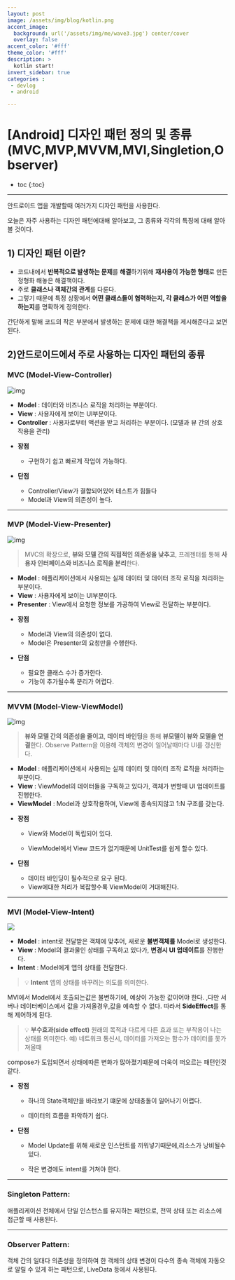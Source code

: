 ```yaml
---
layout: post
image: /assets/img/blog/kotlin.png
accent_image: 
  background: url('/assets/img/me/wave3.jpg') center/cover
  overlay: false
accent_color: '#fff'
theme_color: '#fff'
description: >
  kotlin start!
invert_sidebar: true
categories :
 - devlog	
 - android

---
```

# [Android] 디자인 패턴 정의 및 종류(MVC,MVP,MVVM,MVI,Singletion,Observer)

* toc
{:toc}
---

안드로이드 앱을 개발할때 여러가지 디자인 패턴을 사용한다.

오늘은 자주 사용하는 디자인 패턴에대해 알아보고, 그 종류와 각각의 특징에 대해 알아볼 것이다.

## 1) 디자인 패턴 이란?

* 코드내에서 **반복적으로 발생하는 문제**를 **해결**하기위해 **재사용이 가능한 형태**로 만든 정형화 해놓은 해결책이다.
* 주로 **클래스나 객체간의 관계**를 다룬다.
* 그렇기 때문에 특정 상황에서 **어떤 클래스들이 협력하는지, 각 클래스가 어떤 역할을 하는지**를 명확하게 정의한다.

간단하게 말해  코드의 작은 부분에서 발생하는 문제에 대한 해결책을 제시해준다고 보면 된다.



## 2)안드로이드에서 주로 사용하는 디자인 패턴의 종류

### **MVC (Model-View-Controller)**

![img](https://upload.wikimedia.org/wikipedia/commons/thumb/a/a0/MVC-Process.svg/200px-MVC-Process.svg.png)

- **Model** : 데이터와 비즈니스 로직을 처리하는 부분이다.
- **View** : 사용자에게 보이는 UI부분이다.
- **Controller** : 사용자로부터 액션을 받고 처리하는 부분이다. (모델과 뷰 간의 상호 작용을 관리)

* **장점** 
  * 구현하기 쉽고 빠르게 작업이 가능하다.

* **단점** 
  * Controller/View가 결합되어있어 테스트가 힘들다
  * Model과 View의 의존성이 높다.


---

### **MVP (Model-View-Presenter)**

![img](https://upload.wikimedia.org/wikipedia/commons/thumb/d/dc/Model_View_Presenter_GUI_Design_Pattern.png/220px-Model_View_Presenter_GUI_Design_Pattern.png)

> MVC의 확장으로, **뷰와 모델 간의 직접적인 의존성을 낮추고**, 프레젠터를 통해 **사용자 인터페이스와 비즈니스 로직을 분리**한다.

- **Model** : 애플리케이션에서 사용되는 실제 데이터 및 데이터 조작 로직을 처리하는 부분이다.
- **View** : 사용자에게 보이는 UI부분이다.
- **Presenter** : View에서 요청한 정보를 가공하여 View로 전달하는 부분이다.

* **장점**
  * Model과 View의 의존성이 없다.
  * Model은 Presenter의 요청만을 수행한다. 

* **단점**
  * 필요한 클래스 수가 증가한다.
  * 기능이 추가될수록 분리가 어렵다.

---

### **MVVM (Model-View-ViewModel)** 

![img](https://upload.wikimedia.org/wikipedia/commons/thumb/8/87/MVVMPattern.png/500px-MVVMPattern.png)

> **뷰와 모델 간의 의존성을 줄이고**, **데이터 바인딩**을 통해 **뷰모델이 뷰와 모델을 연결**한다.  Observe Pattern을 이용해 객체의 변경이 일어날때마다 UI를 갱신한다.

- **Model** : 애플리케이션에서 사용되는 실제 데이터 및 데이터 조작 로직을 처리하는 부분이다.
- **View** : ViewModel의 데이터들을 구독하고 있다가, 객체가 변할때 UI 업데이트를 진행한다.
- **ViewModel** : Model과 상호작용하며, View에 종속되지않고 1:N 구조를 갖는다.

* **장점**

  - View와 Model이 독립되어 있다.

  - ViewModel에서 View 코드가 없기때문에 UnitTest를 쉽게 할수 있다.

* **단점**
  - 데이터 바인딩이 필수적으로 요구 된다.
  - View에대한 처리가 복잡할수록 ViewModel이 거대해진다.

---

### **MVI (Model-View-Intent)**

![](https://velog.velcdn.com/images/jmseb3/post/cb913c74-54cf-40d2-af8a-fdfde17a6701/image.png)

- **Model** : intent로 전달받은 객체에 맞추어, 새로운 **불변객체를** Model로 생성한다.
- **View** : Model의 결과물인 상태를 구독하고 있다가, **변경시 UI 업데이트**를 진행한다.
- **Intent** : Model에게 앱의 상태를 전달한다.

> 💡 **Intent**
>  앱의 상태를 바꾸려는 의도를 의미한다.



MVI에서 Model에서 호출되는값은 불변하기에, 예상이 가능한 값이어야 한다.
,다만 서버나 데이터베이스에서 값을 가져올경우,값을 예측할 수 없다.
따라서 **SideEffect**를 통해 제어하게 된다.

> 💡 **부수효과(side effect)**
> 원래의 목적과 다르게 다른 효과 또는 부작용이 나는 상태를 의미한다.
> 예) 네트워크 통신시, 데이터를 가져오는 함수가 데이터를 못가져올때



compose가 도입되면서 상태에따른 변화가 많아졌기떄문에 더욱이 떠오르는 패턴인것 같다.

* **장점**

  - 하나의 State객체만을 바라보기 떄문에 상태충돌이 일어나기 어렵다.

  - 데이터의 흐름을 파악하기 쉽다.

* **단점**

  - Model Update를 위해 새로운 인스턴트를 끼워넣기때문에,리소스가 낭비될수 있다.

  - 작은 변경에도 intent를 거쳐야 한다.

---

### **Singleton Pattern:** 

애플리케이션 전체에서 단일 인스턴스를 유지하는 패턴으로, 전역 상태 또는 리소스에 접근할 때 사용된다.

---

### **Observer Pattern:** 

객체 간의 일대다 의존성을 정의하여 한 객체의 상태 변경이 다수의 종속 객체에 자동으로 알릴 수 있게 하는 패턴으로, LiveData 등에서 사용된다.